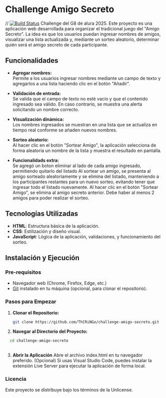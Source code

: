 
# Challenge Amigo Secreto

// [![Build Status](https://github.com/ThCRiNGo/challenge-amigo-secreto?branch=master)](https://github.com/ThCRiNGo/challenge-amigo-secreto)
Challenge del G8 de alura 2025.
Este proyecto es una aplicación web desarrollada para organizar el tradicional juego del "Amigo Secreto". La idea es que los usuarios puedan ingresar nombres de amigos, visualizar una lista actualizada y, mediante un sorteo aleatorio, determinar quién será el amigo secreto de cada participante.

## Funcionalidades

- **Agregar nombres:**  
  Permite a los usuarios ingresar nombres mediante un campo de texto y agregarlos a una lista haciendo clic en el botón "Añadir".

- **Validación de entrada:**  
  Se valida que el campo de texto no esté vacío y que el contenido ingresado sea válido. En caso contrario, se muestra una alerta solicitando un nombre correcto.

- **Visualización dinámica:**  
  Los nombres ingresados se muestran en una lista que se actualiza en tiempo real conforme se añaden nuevos nombres.

- **Sorteo aleatorio:**  
  Al hacer clic en el botón "Sortear Amigo", la aplicación selecciona de forma aleatoria un nombre de la lista y muestra el resultado en pantalla.

- **Funcionalidads extra:**  
  Se agregó un boton eliminar al lado de cada amigo ingresado, permitiendo quitarlo del listado
  Al sortear un amigo, se presenta al amigo sorteado aleatoriamente y se elimina del listado, manteniendo a los participantes restantes para un nuevo sorteo, evitando tener que ingresar todo el listado nuevamente.
  Al hacer clic en el botón "Sortear Amigo", se elimina al amigo secreto anterior.
  Debe haber al menos 2 amigos para poder realizar el sorteo.

## Tecnologías Utilizadas

- **HTML**: Estructura básica de la aplicación.
- **CSS**: Estilización y diseño visual.
- **JavaScript**: Lógica de la aplicación, validaciones, y funcionamiento del sorteo.

## Instalación y Ejecución

### Pre-requisitos

- Navegador web (Chrome, Firefox, Edge, etc.)
- [Git](https://git-scm.com/) instalado en tu máquina (opcional, para clonar el repositorio).

### Pasos para Empezar

1. **Clonar el Repositorio:**

   ```bash
   git clone https://github.com/ThCRiNGo/challenge-amigo-secreto.git

2.  **Navegar al Directorio del Proyecto:**

 ```bash
   cd challenge-amigo-secreto           
   
  ```
  3. **Abrir la Aplicación**
Abre el archivo index.html en tu navegador preferido.
(Opcional) Si usas Visual Studio Code, puedes instalar la extensión Live Server para ejecutar la aplicación de forma local.
### Licencia
Este proyecto se distribuye bajo los términos de la Unlicense.

  
  